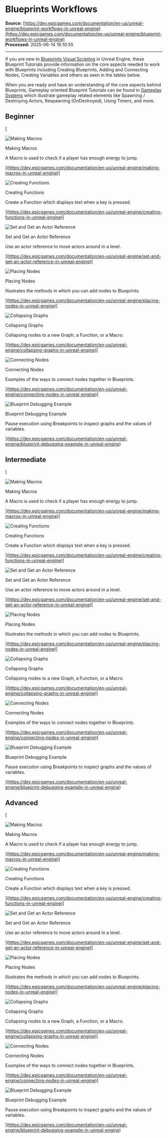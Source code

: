 # Blueprints Workflows

**Source:** [https://dev.epicgames.com/documentation/en-us/unreal-engine/blueprint-workflows-in-unreal-engine](https://dev.epicgames.com/documentation/en-us/unreal-engine/blueprint-workflows-in-unreal-engine)  
**Processed:** 2025-06-14 16:10:55

---

If you are new to [Blueprints Visual Scripting](https://dev.epicgames.com/documentation/en-us/unreal-engine/blueprints-visual-scripting-in-unreal-engine) in Unreal Engine, these Blueprint Tutorials provide information on the core aspects needed to work with Blueprints including Creating Blueprints, Adding and Connecting Nodes, Creating Variables and others as seen in the tables below.

When you are ready and have an understanding of the core aspects behind Blueprints, Gameplay oriented Blueprint Tutorials can be found in [Gameplay Systems](https://dev.epicgames.com/documentation/en-us/unreal-engine/gameplay-systems-in-unreal-engine) which illustrate gameplay related elements like Spawning / Destroying Actors, Respawning (OnDestroyed), Using Timers, and more.

## Beginner

[

![Making Macros](https://dev.epicgames.com/community/api/documentation/image/2847bf4d-c01a-4af0-bdbf-1c18427a769a?resizing_type=fit&width=640&height=640)

Making Macros

A Macro is used to check if a player has enough energy to jump.





](https://dev.epicgames.com/documentation/en-us/unreal-engine/making-macros-in-unreal-engine)[

![Creating Functions](https://dev.epicgames.com/community/api/documentation/image/6c958d40-a1d8-4411-bb53-dac2074a8418?resizing_type=fit&width=640&height=640)

Creating Functions

Create a Function which displays text when a key is pressed.





](https://dev.epicgames.com/documentation/en-us/unreal-engine/creating-functions-in-unreal-engine)[

![Set and Get an Actor Reference](https://dev.epicgames.com/community/api/documentation/image/564783ff-5592-4de5-af41-3bed7ebf8270?resizing_type=fit&width=640&height=640)

Set and Get an Actor Reference

Use an actor reference to move actors around in a level.





](https://dev.epicgames.com/documentation/en-us/unreal-engine/set-and-get-an-actor-reference-in-unreal-engine)[

![Placing Nodes](https://dev.epicgames.com/community/api/documentation/image/0e9e75d4-b67e-419c-a8d2-940e71eb129b?resizing_type=fit&width=640&height=640)

Placing Nodes

Illustrates the methods in which you can add nodes to Blueprints.





](https://dev.epicgames.com/documentation/en-us/unreal-engine/placing-nodes-in-unreal-engine)[

![Collapsing Graphs](https://dev.epicgames.com/community/api/documentation/image/6e56c8a5-7abc-478f-9cf0-454ebddf72ff?resizing_type=fit&width=640&height=640)

Collapsing Graphs

Collapsing nodes to a new Graph, a Function, or a Macro.





](https://dev.epicgames.com/documentation/en-us/unreal-engine/collapsing-graphs-in-unreal-engine)[

![Connecting Nodes](https://dev.epicgames.com/community/api/documentation/image/8e34ee59-e5ca-450f-84e5-228f0906f02c?resizing_type=fit&width=640&height=640)

Connecting Nodes

Examples of the ways to connect nodes together in Blueprints.





](https://dev.epicgames.com/documentation/en-us/unreal-engine/connecting-nodes-in-unreal-engine)[

![Blueprint Debugging Example](https://dev.epicgames.com/community/api/documentation/image/d1b0661e-37f8-4978-b275-6ccd1a384db7?resizing_type=fit&width=640&height=640)

Blueprint Debugging Example

Pause execution using Breakpoints to inspect graphs and the values of variables.





](https://dev.epicgames.com/documentation/en-us/unreal-engine/blueprint-debugging-example-in-unreal-engine)

## Intermediate

[

![Making Macros](https://dev.epicgames.com/community/api/documentation/image/2847bf4d-c01a-4af0-bdbf-1c18427a769a?resizing_type=fit&width=640&height=640)

Making Macros

A Macro is used to check if a player has enough energy to jump.





](https://dev.epicgames.com/documentation/en-us/unreal-engine/making-macros-in-unreal-engine)[

![Creating Functions](https://dev.epicgames.com/community/api/documentation/image/6c958d40-a1d8-4411-bb53-dac2074a8418?resizing_type=fit&width=640&height=640)

Creating Functions

Create a Function which displays text when a key is pressed.





](https://dev.epicgames.com/documentation/en-us/unreal-engine/creating-functions-in-unreal-engine)[

![Set and Get an Actor Reference](https://dev.epicgames.com/community/api/documentation/image/564783ff-5592-4de5-af41-3bed7ebf8270?resizing_type=fit&width=640&height=640)

Set and Get an Actor Reference

Use an actor reference to move actors around in a level.





](https://dev.epicgames.com/documentation/en-us/unreal-engine/set-and-get-an-actor-reference-in-unreal-engine)[

![Placing Nodes](https://dev.epicgames.com/community/api/documentation/image/0e9e75d4-b67e-419c-a8d2-940e71eb129b?resizing_type=fit&width=640&height=640)

Placing Nodes

Illustrates the methods in which you can add nodes to Blueprints.





](https://dev.epicgames.com/documentation/en-us/unreal-engine/placing-nodes-in-unreal-engine)[

![Collapsing Graphs](https://dev.epicgames.com/community/api/documentation/image/6e56c8a5-7abc-478f-9cf0-454ebddf72ff?resizing_type=fit&width=640&height=640)

Collapsing Graphs

Collapsing nodes to a new Graph, a Function, or a Macro.





](https://dev.epicgames.com/documentation/en-us/unreal-engine/collapsing-graphs-in-unreal-engine)[

![Connecting Nodes](https://dev.epicgames.com/community/api/documentation/image/8e34ee59-e5ca-450f-84e5-228f0906f02c?resizing_type=fit&width=640&height=640)

Connecting Nodes

Examples of the ways to connect nodes together in Blueprints.





](https://dev.epicgames.com/documentation/en-us/unreal-engine/connecting-nodes-in-unreal-engine)[

![Blueprint Debugging Example](https://dev.epicgames.com/community/api/documentation/image/d1b0661e-37f8-4978-b275-6ccd1a384db7?resizing_type=fit&width=640&height=640)

Blueprint Debugging Example

Pause execution using Breakpoints to inspect graphs and the values of variables.





](https://dev.epicgames.com/documentation/en-us/unreal-engine/blueprint-debugging-example-in-unreal-engine)

## Advanced

[

![Making Macros](https://dev.epicgames.com/community/api/documentation/image/2847bf4d-c01a-4af0-bdbf-1c18427a769a?resizing_type=fit&width=640&height=640)

Making Macros

A Macro is used to check if a player has enough energy to jump.





](https://dev.epicgames.com/documentation/en-us/unreal-engine/making-macros-in-unreal-engine)[

![Creating Functions](https://dev.epicgames.com/community/api/documentation/image/6c958d40-a1d8-4411-bb53-dac2074a8418?resizing_type=fit&width=640&height=640)

Creating Functions

Create a Function which displays text when a key is pressed.





](https://dev.epicgames.com/documentation/en-us/unreal-engine/creating-functions-in-unreal-engine)[

![Set and Get an Actor Reference](https://dev.epicgames.com/community/api/documentation/image/564783ff-5592-4de5-af41-3bed7ebf8270?resizing_type=fit&width=640&height=640)

Set and Get an Actor Reference

Use an actor reference to move actors around in a level.





](https://dev.epicgames.com/documentation/en-us/unreal-engine/set-and-get-an-actor-reference-in-unreal-engine)[

![Placing Nodes](https://dev.epicgames.com/community/api/documentation/image/0e9e75d4-b67e-419c-a8d2-940e71eb129b?resizing_type=fit&width=640&height=640)

Placing Nodes

Illustrates the methods in which you can add nodes to Blueprints.





](https://dev.epicgames.com/documentation/en-us/unreal-engine/placing-nodes-in-unreal-engine)[

![Collapsing Graphs](https://dev.epicgames.com/community/api/documentation/image/6e56c8a5-7abc-478f-9cf0-454ebddf72ff?resizing_type=fit&width=640&height=640)

Collapsing Graphs

Collapsing nodes to a new Graph, a Function, or a Macro.





](https://dev.epicgames.com/documentation/en-us/unreal-engine/collapsing-graphs-in-unreal-engine)[

![Connecting Nodes](https://dev.epicgames.com/community/api/documentation/image/8e34ee59-e5ca-450f-84e5-228f0906f02c?resizing_type=fit&width=640&height=640)

Connecting Nodes

Examples of the ways to connect nodes together in Blueprints.





](https://dev.epicgames.com/documentation/en-us/unreal-engine/connecting-nodes-in-unreal-engine)[

![Blueprint Debugging Example](https://dev.epicgames.com/community/api/documentation/image/d1b0661e-37f8-4978-b275-6ccd1a384db7?resizing_type=fit&width=640&height=640)

Blueprint Debugging Example

Pause execution using Breakpoints to inspect graphs and the values of variables.





](https://dev.epicgames.com/documentation/en-us/unreal-engine/blueprint-debugging-example-in-unreal-engine)